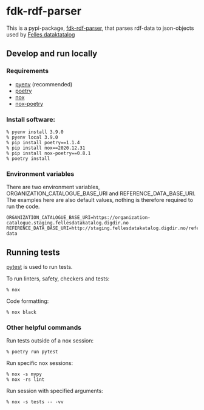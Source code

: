 # fdk-rdf-parser

This is a pypi-package, [fdk-rdf-parser](https://pypi.org/project/fdk-rdf-parser), that parses rdf-data to json-objects used by [Felles dataktatalog](https://data.norge.no)

## Develop and run locally
### Requirements
- [pyenv](https://github.com/pyenv/pyenv) (recommended)
- [poetry](https://python-poetry.org/)
- [nox](https://nox.thea.codes/en/stable/)
- [nox-poetry](https://pypi.org/project/nox-poetry/)

### Install software:
```
% pyenv install 3.9.0
% pyenv local 3.9.0
% pip install poetry==1.1.4
% pip install nox==2020.12.31
% pip install nox-poetry==0.8.1
% poetry install
```

### Environment variables
There are two environment variables, ORGANIZATION_CATALOGUE_BASE_URI and REFERENCE_DATA_BASE_URI. The examples here are also default values, nothing is therefore required to run the code.

```
ORGANIZATION_CATALOGUE_BASE_URI=https://organization-catalogue.staging.fellesdatakatalog.digdir.no
REFERENCE_DATA_BASE_URI=http://staging.fellesdatakatalog.digdir.no/reference-data
```

## Running tests
[pytest](https://docs.pytest.org/en/latest/) is used to run tests.

To run linters, safety, checkers and tests:
```
% nox
```

Code formatting:
```
% nox black
```

### Other helpful commands

Run tests outside of a nox session:
```
% poetry run pytest
```

Run specific nox sessions:
```
% nox -s mypy
% nox -rs lint
```

Run session with specified arguments:
```
% nox -s tests -- -vv
```